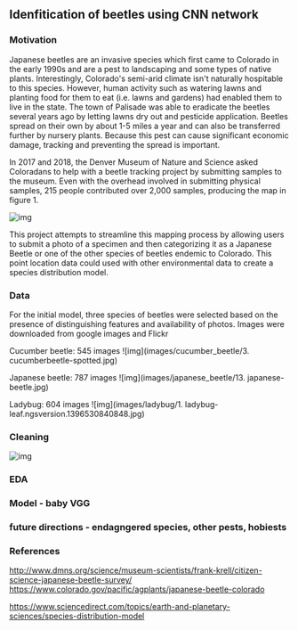 ## Idenfitication of beetles using CNN network

### Motivation

Japanese beetles are an invasive species which first came to Colorado in the early 1990s and are a pest to landscaping and some types of native plants. Interestingly, Colorado's semi-arid climate isn't naturally hospitable to this species. However, human activity such as watering lawns and planting food for them to eat (i.e. lawns and gardens) had enabled them to live in the state. The town of Palisade was able to eradicate the beetles several years ago by letting lawns dry out and pesticide application. Beetles spread on their own by about 1-5 miles a year and can also be transferred further by nursery plants. Because this pest can cause significant economic damage, tracking and preventing the spread is important.

In 2017 and 2018, the Denver Museum of Nature and Science asked Coloradans to help with a beetle tracking project by submitting samples to the museum. Even with the overhead involved in submitting physical samples, 215 people contributed over 2,000 samples, producing the map in figure 1.

![img](images/beetle_distribution.png)

This project attempts to streamline this mapping process by allowing users to submit a photo of a specimen and then categorizing it as a Japanese Beetle or one of the other species of beetles endemic to Colorado. This point location data could used with other environmental data to create a species distribution model.  

### Data
For the initial model, three species of beetles were selected based on the presence of distinguishing features and availability of photos. Images were downloaded from google images and Flickr

Cucumber beetle: 545 images
![img](images/cucumber_beetle/3. cucumberbeetle-spotted.jpg)

Japanese beetle: 787 images
![img](images/japanese_beetle/13. japanese-beetle.jpg)

Ladybug: 604 images
![img](images/ladybug/1. ladybug-leaf.ngsversion.1396530840848.jpg)


### Cleaning
![img](images/image_selection.png)

### EDA
### Model - baby VGG


### future directions - endagngered species, other pests, hobiests

### References
http://www.dmns.org/science/museum-scientists/frank-krell/citizen-science-japanese-beetle-survey/
https://www.colorado.gov/pacific/agplants/japanese-beetle-colorado

https://www.sciencedirect.com/topics/earth-and-planetary-sciences/species-distribution-model
